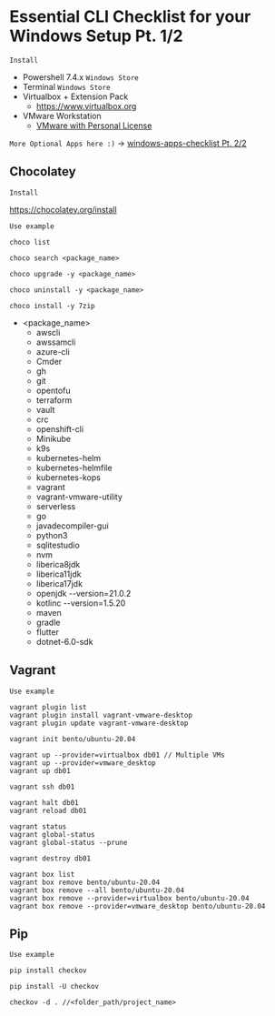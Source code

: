 # Essential CLI Checklist for your Windows Setup Pt. 1/2

`Install`

  - Powershell 7.4.x `Windows Store`
  - Terminal `Windows Store`
  - Virtualbox + Extension Pack 
    - https://www.virtualbox.org
  - VMware Workstation
    - [VMware with Personal License](vmw-notes.md)

`More Optional Apps here :)` -> [windows-apps-checklist Pt. 2/2](windows-apps-checklist.md)

## Chocolatey

`Install`

https://chocolatey.org/install

`Use example`

    choco list

    choco search <package_name>

    choco upgrade -y <package_name>

    choco uninstall -y <package_name>

    choco install -y 7zip

- <package_name>
  - awscli
  - awssamcli
  - azure-cli
  - Cmder
  - gh
  - git
  - opentofu  
  - terraform
  - vault
  - crc
  - openshift-cli
  - Minikube
  - k9s
  - kubernetes-helm
  - kubernetes-helmfile
  - kubernetes-kops
  - vagrant
  - vagrant-vmware-utility
  - serverless
  - go
  - javadecompiler-gui
  - python3
  - sqlitestudio
  - nvm
  - liberica8jdk
  - liberica11jdk
  - liberica17jdk
  - openjdk --version=21.0.2
  - kotlinc --version=1.5.20
  - maven
  - gradle
  - flutter 
  - dotnet-6.0-sdk

## Vagrant

`Use example`

    vagrant plugin list    
    vagrant plugin install vagrant-vmware-desktop
    vagrant plugin update vagrant-vmware-desktop

    vagrant init bento/ubuntu-20.04

    vagrant up --provider=virtualbox db01 // Multiple VMs
    vagrant up --provider=vmware_desktop
    vagrant up db01
    
    vagrant ssh db01

    vagrant halt db01
    vagrant reload db01

    vagrant status
    vagrant global-status
    vagrant global-status --prune

    vagrant destroy db01

    vagrant box list
    vagrant box remove bento/ubuntu-20.04
    vagrant box remove --all bento/ubuntu-20.04
    vagrant box remove --provider=virtualbox bento/ubuntu-20.04
    vagrant box remove --provider=vmware_desktop bento/ubuntu-20.04

## Pip

`Use example`

    pip install checkov
    
    pip install -U checkov

    checkov -d . //<folder_path/project_name>